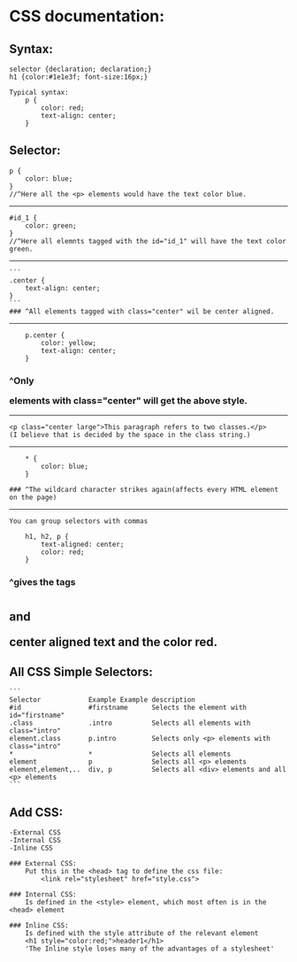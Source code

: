 # CSS documentation:

## Syntax:
    selector {declaration; declaration;}
    h1 {color:#1e1e3f; font-size:16px;}

    Typical syntax:
        p {
            color: red;
            text-align: center;
        }


## Selector:
    p {
        color: blue;
    }
    //^Here all the <p> elements would have the text color blue.
___________________________________

    #id_1 {
        color: green;
    }
    //^Here all elemnts tagged with the id="id_1" will have the text color green.
___________________________________

    ```
    .center {
        text-align: center;
    }
    ```
    ### ^All elements tagged with class="center" wil be center aligned.
___________________________________

```
    p.center {
        color: yellow;
        text-align: center;
    }
```
### ^Only <p> elements with class="center" will get the above style.
___________________________________

    <p class="center large">This paragraph refers to two classes.</p>
    (I believe that is decided by the space in the class string.)
___________________________________

```
    * {
        color: blue;
    }
```
    ### ^The wildcard character strikes again(affects every HTML element on the page)
___________________________________
    
    You can group selectors with commas
    
```
    h1, h2, p {
        text-aligned: center;
        color: red;
    }
```
### ^gives the tags <h1> <h2> and <p> center aligned text and the color red.


## All CSS Simple Selectors:
    ```
    Selector	        Example	Example description
    #id	                #firstname	    Selects the element with id="firstname"
    .class	            .intro	        Selects all elements with class="intro"
    element.class	    p.intro	        Selects only <p> elements with class="intro"
    *	                *	            Selects all elements
    element	            p	            Selects all <p> elements
    element,element,..	div, p	        Selects all <div> elements and all <p> elements
    ```


## Add CSS:
    -External CSS
    -Internal CSS
    -Inline CSS

    ### External CSS:
        Put this in the <head> tag to define the css file:
            <link rel="stylesheet" href="style.css">
    
    ### Internal CSS:
        Is defined in the <style> element, which most often is in the <head> element

    ### Inline CSS:
        Is defined with the style attribute of the relevant element
        <h1 style="color:red;">header1</h1>
        'The Inline style loses many of the advantages of a stylesheet'
        
